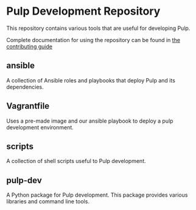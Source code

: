 Pulp Development Repository
===========================

This repository contains various tools that are useful for developing Pulp.

Complete documentation for using the repository can be found in
[the contributing guide](https://docs.pulpproject.org/en/3.0/nightly/contributing/dev-setup/index.html)

ansible
-------

A collection of Ansible roles and playbooks that deploy Pulp and its
dependencies.


Vagrantfile
-----------

Uses a pre-made image and our ansible playbook to deploy a pulp development environment.


scripts
-------

A collection of shell scripts useful to Pulp development.


pulp-dev
--------

A Python package for Pulp development. This package provides various libraries
and command line tools.
